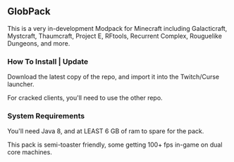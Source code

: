 ## GlobPack

This is a very in-development Modpack for Minecraft including Galacticraft, Mystcraft, Thaumcraft, Project E, RFtools, Recurrent Complex, Rouguelike Dungeons, and more.

### How To Install | Update

Download the latest copy of the repo, and import it into the Twitch/Curse launcher.

For cracked clients, you'll need to use the other repo.

### System Requirements
You'll need Java 8, and at LEAST 6 GB of ram to spare for the pack.

This pack is semi-toaster friendly, some getting 100+ fps in-game on dual core machines.

